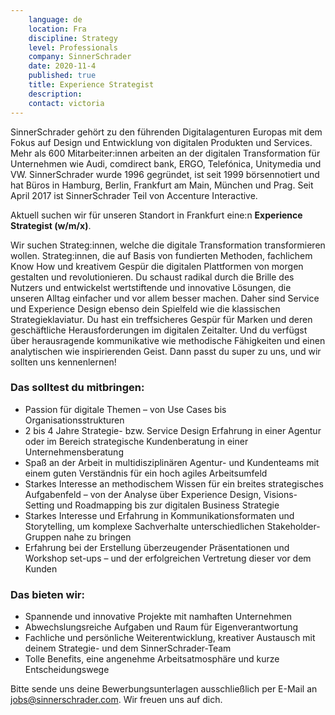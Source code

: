 ```yaml
---
    language: de
    location: Fra
    discipline: Strategy
    level: Professionals
    company: SinnerSchrader
    date: 2020-11-4
    published: true
    title: Experience Strategist
    description: 
    contact: victoria
---
```


SinnerSchrader gehört zu den führenden Digitalagenturen Europas mit dem Fokus auf Design und Entwicklung von digitalen Produkten und Services. Mehr als 600 Mitarbeiter:innen arbeiten an der digitalen Transformation für Unternehmen wie Audi, comdirect bank, ERGO, Telefónica, Unitymedia und VW. SinnerSchrader wurde 1996 gegründet, ist seit 1999 börsennotiert und hat Büros in Hamburg, Berlin, Frankfurt am Main, München und Prag. Seit April 2017 ist SinnerSchrader Teil von Accenture Interactive.

Aktuell suchen wir für unseren Standort in Frankfurt eine:n **Experience Strategist (w/m/x)**.

Wir suchen Strateg:innen, welche die digitale Transformation transformieren wollen. Strateg:innen, die auf Basis von fundierten Methoden, fachlichem Know How und kreativem Gespür die digitalen Plattformen von morgen gestalten und revolutionieren. Du schaust radikal durch die Brille des Nutzers und entwickelst wertstiftende und innovative Lösungen, die unseren Alltag einfacher und vor allem besser machen. Daher sind Service und Experience Design ebenso dein Spielfeld wie die klassischen Strategieklaviatur. Du hast ein treffsicheres Gespür für Marken und deren geschäftliche Herausforderungen im digitalen Zeitalter. Und du verfügst über herausragende kommunikative wie methodische Fähigkeiten und einen analytischen wie inspirierenden Geist. Dann passt du super zu uns, und wir sollten uns kennenlernen!

### Das solltest du mitbringen:

- Passion für digitale Themen – von Use Cases bis Organisationsstrukturen
- 2 bis 4 Jahre Strategie- bzw. Service Design Erfahrung in einer Agentur oder im Bereich strategische Kundenberatung in einer Unternehmensberatung
- Spaß an der Arbeit in multidisziplinären Agentur- und Kundenteams mit einem guten Verständnis für ein hoch agiles Arbeitsumfeld
- Starkes Interesse an methodischem Wissen für ein breites strategisches Aufgabenfeld – von der Analyse über Experience Design, Visions-Setting und Roadmapping bis zur digitalen Business Strategie
- Starkes Interesse und Erfahrung in Kommunikationsformaten und Storytelling, um komplexe Sachverhalte unterschiedlichen Stakeholder-Gruppen nahe zu bringen
- Erfahrung bei der Erstellung überzeugender Präsentationen und Workshop set-ups – und der erfolgreichen Vertretung dieser vor dem Kunden

### Das bieten wir:

- Spannende und innovative Projekte mit namhaften Unternehmen
- Abwechslungsreiche Aufgaben und Raum für Eigenverantwortung
- Fachliche und persönliche Weiterentwicklung, kreativer Austausch mit deinem Strategie- und dem SinnerSchrader-Team
- Tolle Benefits, eine angenehme Arbeitsatmosphäre und kurze Entscheidungswege

Bitte sende uns deine Bewerbungsunterlagen ausschließlich per E-Mail an <jobs@sinnerschrader.com>. Wir freuen uns auf dich.
